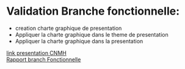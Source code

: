 # Validation Branche fonctionnelle:
- creation charte graphique de presentation  
-  Appliquer la charte graphique dans le theme de presentation 
- Appliquer  la charte graphique dans la presentation 




















[link presentation CNMH](https://docs.google.com/presentation/d/1eqTbGiaLyyOMJetziejtZnW59hEXqczhZSS6x_CBnv4/edit?usp=sharing) </br>
[Rapport branch Fonctionnelle](https://docs.google.com/document/d/1aTriq5O_wpZeSp_PEKkggc-GdlbHk3guc3mVyme95N8/edit?usp=sharing)
